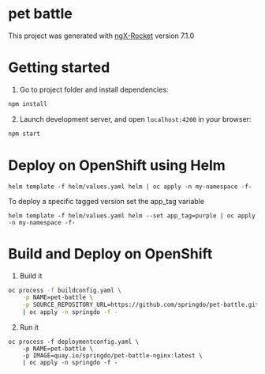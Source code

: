 # pet battle

This project was generated with [ngX-Rocket](https://github.com/ngx-rocket/generator-ngx-rocket/)
version 7.1.0

# Getting started

1. Go to project folder and install dependencies:

```sh
npm install
```

2. Launch development server, and open `localhost:4200` in your browser:

```sh
npm start
```

# Deploy on OpenShift using Helm

```
helm template -f helm/values.yaml helm | oc apply -n my-namespace -f-
```

To deploy a specific tagged version set the app_tag variable

```
helm template -f helm/values.yaml helm --set app_tag=purple | oc apply -n my-namespace -f-
```

# Build and Deploy on OpenShift

1. Build it

```sh
oc process -f buildconfig.yaml \
    -p NAME=pet-battle \
    -p SOURCE_REPOSITORY_URL=https://github.com/springdo/pet-battle.git \
    | oc apply -n springdo -f -
```

2. Run it

```
oc process -f deploymentconfig.yaml \
    -p NAME=pet-battle \
    -p IMAGE=quay.io/springdo/pet-battle-nginx:latest \
    | oc apply -n springdo -f -
```
